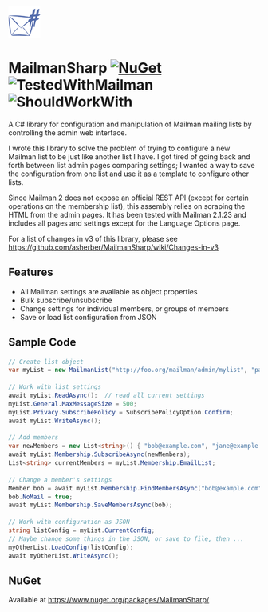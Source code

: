 ![Icon](https://github.com/asherber/MailmanSharp/raw/master/MailmanSharp-64.png)

# MailmanSharp [![NuGet](https://img.shields.io/nuget/v/MailmanSharp.svg)](https://nuget.org/packages/MailmanSharp) ![TestedWithMailman](https://img.shields.io/badge/tested%20with%20mailman-2.1.23-brightgreen.svg) ![ShouldWorkWith](https://img.shields.io/badge/should%20work%20with%20mailman-2.1.26-yellow.svg)

A C# library for configuration and manipulation of Mailman mailing lists by controlling the admin web interface.

I wrote this library to solve the problem of trying to configure a new Mailman list to be just like another list I have. I got tired of going back and forth between list admin pages  comparing settings; I wanted a way to save the configuration from one list and use it as a template to configure other lists. 

Since Mailman 2 does not expose an official REST API (except for certain operations on the membership list), this assembly relies on scraping the HTML from the admin pages. It has been tested with Mailman 2.1.23 and includes all pages and settings except for the Language Options page.

For a list of changes in v3 of this library, please see https://github.com/asherber/MailmanSharp/wiki/Changes-in-v3



## Features
* All Mailman settings are available as object properties
* Bulk subscribe/unsubscribe
* Change settings for individual members, or groups of members
* Save or load list configuration from JSON

## Sample Code
```csharp
// Create list object
var myList = new MailmanList("http://foo.org/mailman/admin/mylist", "password");

// Work with list settings
await myList.ReadAsync();  // read all current settings
myList.General.MaxMessageSize = 500;
myList.Privacy.SubscribePolicy = SubscribePolicyOption.Confirm;
await myList.WriteAsync();

// Add members
var newMembers = new List<string>() { "bob@example.com", "jane@example.com" };
await myList.Membership.SubscribeAsync(newMembers);
List<string> currentMembers = myList.Membership.EmailList;  

// Change a member's settings
Member bob = await myList.Membership.FindMembersAsync("bob@example.com").Single();
bob.NoMail = true;
await myList.Membership.SaveMembersAsync(bob);

// Work with configuration as JSON
string listConfig = myList.CurrentConfig;
// Maybe change some things in the JSON, or save to file, then ...
myOtherList.LoadConfig(listConfig);
await myOtherList.WriteAsync();
```

## NuGet
Available at https://www.nuget.org/packages/MailmanSharp/

